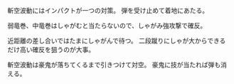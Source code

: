 斬空波動にはインパクトが一つの対策。
弾を受け止めて着地にあたる。

弱竜巻、中竜巻はしゃがむと当たらないので、しゃがみ強攻撃で確反。

近距離の差し合いではたまにしゃがんで待つ。
二段蹴りにしゃが大からできるだけ高い確反を狙うのが大事。

斬空波動は豪鬼が落ちてくるまで引きつけて対空。
豪鬼に技が当たれば弾も消える。
